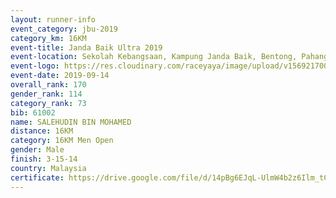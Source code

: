 ```yaml
---
layout: runner-info 
event_category: jbu-2019 
category_km: 16KM 
event-title: Janda Baik Ultra 2019 
event-location: Sekolah Kebangsaan, Kampung Janda Baik, Bentong, Pahang, Malaysia 
event-logo: https://res.cloudinary.com/raceyaya/image/upload/v1569217009/logo/janda-baik_vch1pc.jpg 
event-date: 2019-09-14
overall_rank: 170
gender_rank: 114
category_rank: 73
bib: 61002
name: SALEHUDIN BIN MOHAMED
distance: 16KM
category: 16KM Men Open
gender: Male
finish: 3-15-14
country: Malaysia
certificate: https://drive.google.com/file/d/14pBg6EJqL-UlmW4b2z6Ilm_tCYjJoxXy/view?usp=sharing
---
```

